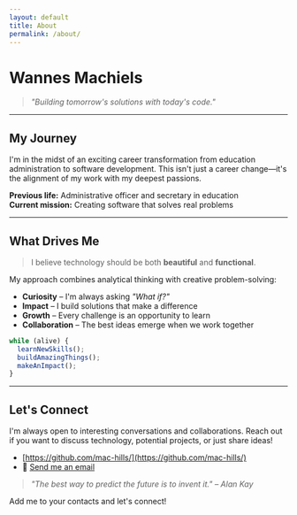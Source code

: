 ```yaml
---
layout: default
title: About
permalink: /about/
---
```


# Wannes Machiels

> *"Building tomorrow's solutions with today's code."*

---

## My Journey

I'm in the midst of an exciting career transformation from education administration to software development. This isn't just a career change—it's the alignment of my work with my deepest passions.

**Previous life:** Administrative officer and secretary in education  
**Current mission:** Creating software that solves real problems

---

## What Drives Me

> I believe technology should be both **beautiful** and **functional**.

My approach combines analytical thinking with creative problem-solving:

- **Curiosity** – I'm always asking *"What if?"*
- **Impact** – I build solutions that make a difference
- **Growth** – Every challenge is an opportunity to learn
- **Collaboration** – The best ideas emerge when we work together

```javascript
while (alive) {
  learnNewSkills();
  buildAmazingThings();
  makeAnImpact();
}
```

---

## Let's Connect

I'm always open to interesting conversations and collaborations. Reach out if you want to discuss technology, potential projects, or just share ideas!

- [https://github.com/mac-hills/](https://github.com/mac-hills/)
- 📧 [Send me an email](mailto:wmach73@gmail.com)

> *"The best way to predict the future is to invent it." – Alan Kay*

Add me to your contacts and let's connect!
